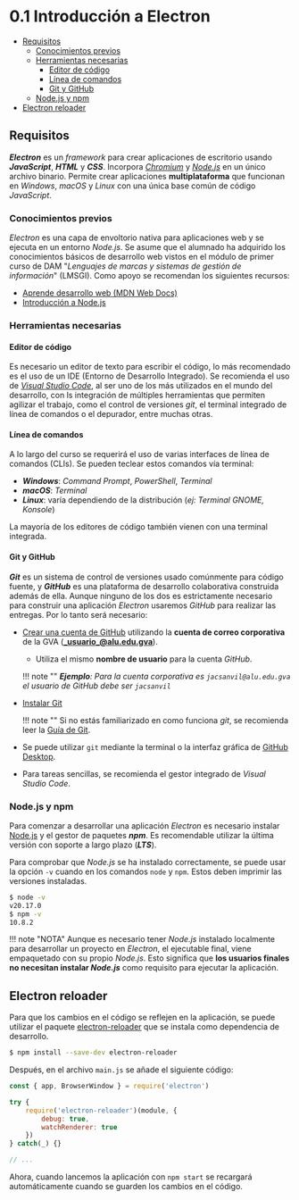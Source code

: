 # 0.1 Introducción a Electron

- [Requisitos](#requisitos)
    - [Conocimientos previos](#conocimientos-previos)
    - [Herramientas necesarias](#herramientas-necesarias)
        - [Editor de código](#editor-de-código)
        - [Línea de comandos](#línea-de-comandos)
        - [Git y GitHub](#git-y-github)
    - [Node.js y npm](#nodejs-y-npm)
- [Electron reloader](#electron-reloader)

## Requisitos

_**Electron**_ es un _framework_ para crear aplicaciones de escritorio usando ***JavaScript***, ***HTML*** y ***CSS***. Incorpora [_Chromium_](https://www.chromium.org/chromium-projects/) y [_Node.js_](https://nodejs.org/es) en un único archivo binario. Permite crear aplicaciones **multiplataforma** que funcionan en *Windows*, *macOS* y *Linux* con una única base común de código *JavaScript*.

### Conocimientos previos

*Electron* es una capa de envoltorio nativa para aplicaciones web y se ejecuta en un entorno *Node.js*. Se asume que el alumnado ha adquirido los conocimientos básicos de desarrollo web vistos en el módulo de primer curso de DAM "_Lenguajes de marcas y sistemas de gestión de información_" (LMSGI). Como apoyo se recomendan los siguientes recursos:

* [Aprende desarrollo web (MDN Web Docs)](https://developer.mozilla.org/es/docs/Learn)
* [Introducción a Node.js](https://nodejs.dev/en/learn/)

### Herramientas necesarias

#### Editor de código

Es necesario un editor de texto para escribir el código, lo más recomendado es el uso de un IDE (Entorno de Desarrollo Integrado). Se recomienda el uso de [_Visual Studio Code_](https://code.visualstudio.com/), al ser uno de los más utilizados en el mundo del desarrollo, con ls integración de múltiples herramientas que permiten agilizar el trabajo, como el control de versiones *git*, el terminal integrado de línea de comandos o el depurador, entre muchas otras.

#### Línea de comandos

A lo largo del curso se requerirá el uso de varias interfaces de línea de comandos (CLIs). Se pueden teclear estos comandos vía terminal:

* _**Windows**_: _Command Prompt_, _PowerShell_, _Terminal_
* _**macOS**_: _Terminal_
* _**Linux**_: varía dependiendo de la distribución (_ej: Terminal GNOME, Konsole_)

La mayoría de los editores de código también vienen con una terminal integrada.

#### Git y GitHub

***Git*** es un sistema de control de versiones usado comúnmente para código fuente, y ***GitHub*** es una plataforma de desarrollo colaborativa construida además de ella. Aunque ninguno de los dos es estrictamente necesario para construir una aplicación *Electron* usaremos *GitHub* para realizar las entregas. Por lo tanto será necesario:

* [Crear una cuenta de GitHub](https://github.com/) utilizando la **cuenta de correo corporativa** de la GVA (**_usuario_@alu.edu.gva**).
    * Utiliza el mismo **nombre de usuario** para la cuenta *GitHub*.

    !!! note ""
        _**Ejemplo**: Para la cuenta corporativa es `jacsanvil@alu.edu.gva` el usuario de GitHub debe ser `jacsanvil`_

* [Instalar Git](https://github.com/git-guides/install-git)

    !!! note ""
        Si no estás familiarizado en como funciona *git*, se recomienda leer la [Guía de Git](https://github.com/git-guides/). 
    
* Se puede utilizar `git` mediante la terminal o la interfaz gráfica de [GitHub Desktop](https://desktop.github.com/).
* Para tareas sencillas, se recomienda el gestor integrado de *Visual Studio Code*.

### Node.js y npm

Para comenzar a desarrollar una aplicación *Electron* es necesario instalar [Node.js](https://nodejs.org/en/download) y el gestor de paquetes ***npm***. Es recomendable utilizar la última versión con soporte a largo plazo (**_LTS_**).

Para comprobar que *Node.js* se ha instalado correctamente, se puede usar la opción `-v` cuando en los comandos `node` y `npm`. Estos deben imprimir las versiones instaladas.

```bash hl_lines="1 3" title="Terminal"
$ node -v
v20.17.0
$ npm -v
10.8.2
```

!!! note "NOTA"
    Aunque es necesario tener *Node.js* instalado localmente para desarrollar un proyecto en *Electron*, el ejecutable final, viene empaquetado con su propio *Node.js*. Esto significa que **los usuarios finales no necesitan instalar *Node.js*** como requisito para ejecutar la aplicación.

## Electron reloader

Para que los cambios en el código se reflejen en la aplicación, se puede utilizar el paquete [electron-reloader](https://www.npmjs.com/package/electron-reloader) que se instala como dependencia de desarrollo.

```bash title="Terminal"
$ npm install --save-dev electron-reloader
```

Después, en el archivo `main.js` se añade el siguiente código:

```js title="main.js" linenums="1"
const { app, BrowserWindow } = require('electron')

try {
    require('electron-reloader')(module, {
        debug: true,
        watchRenderer: true
    })
} catch(_) {}

// ...
```

Ahora, cuando lancemos la aplicación con `npm start` se recargará automáticamente cuando se guarden los cambios en el código.
